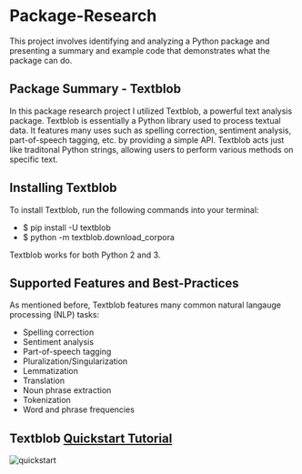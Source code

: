 
# Package-Research
This project involves identifying and analyzing a Python package and presenting a summary and example code that demonstrates what the package can do.

## Package Summary - Textblob
In this package research project I utilized Textblob, a powerful text analysis package.
Textblob is essentially a Python library used to process textual data. It features many uses such as spelling correction, sentiment analysis, part-of-speech tagging, etc. by providing a simple API.
Textblob acts just like traditonal Python strings, allowing users to perform various methods on specific text.

## Installing Textblob
To install Textblob, run the following commands into your terminal:

- $ pip install -U textblob
- $ python -m textblob.download_corpora

Textblob works for both Python 2 and 3.

## Supported Features and Best-Practices

As mentioned before, Textblob features many common natural langauge processing (NLP) tasks:

+ Spelling correction
+ Sentiment analysis
+ Part-of-speech tagging
+ Pluralization/Singularization
+ Lemmatization
+ Translation
+ Noun phrase extraction
+ Tokenization
+ Word and phrase frequencies

## Textblob [Quickstart Tutorial](https://textblob.readthedocs.io/en/dev/quickstart.html)
![quickstart](https://user-images.githubusercontent.com/81776233/113464204-f0705c00-93f8-11eb-9436-b0d4ba804538.PNG)

